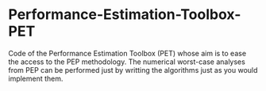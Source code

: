 # Performance-Estimation-Toolbox-PET
Code of the Performance Estimation Toolbox (PET) whose aim is to ease the access to the PEP methodology. 
The numerical worst-case analyses from PEP can be performed just by writting the algorithms just as you would implement them.
